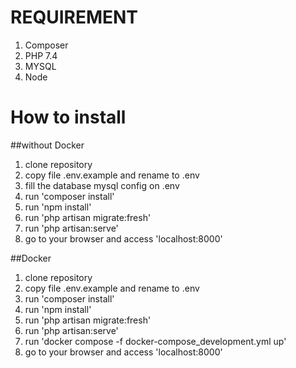 # REQUIREMENT
1. Composer
2. PHP 7.4
3. MYSQL
4. Node

# How to install
##without Docker
1. clone repository
2. copy file .env.example and rename to .env
3. fill the database mysql config on .env
4. run 'composer install'
5. run 'npm install'
6. run 'php artisan migrate:fresh'
7. run 'php artisan:serve'
8. go to your browser and access 'localhost:8000'

##Docker
1. clone repository
2. copy file .env.example and rename to .env
4. run 'composer install'
5. run 'npm install'
6. run 'php artisan migrate:fresh'
7. run 'php artisan:serve'
8. run 'docker compose -f docker-compose_development.yml up'
8. go to your browser and access 'localhost:8000'
